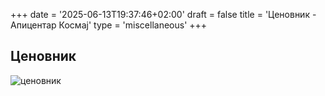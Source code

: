 +++
date = '2025-06-13T19:37:46+02:00'
draft = false
title = 'Ценовник - Апицентар Космај'
type = 'miscellaneous'
+++

## Ценовник

![ценовник](/images/pricing-60.jpeg)
